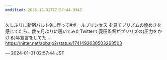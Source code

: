 ```yaml
---
modified: 2023-12-31T17:57:44.934Z
---
```


<p>久しぶりに新宿バルト9に行って#ポールプリンセス を見てプリズムの煌めきを感じてたら、数ヶ月ぶりに覗いてみたTwitterで菱田監督がプリリズの(圧力をかける)年宣言をしてた… <a href="https://nitter.net/aobajo2/status/1741492630503268503" target="_blank" rel="nofollow noopener noreferrer" translate="no"><span class="invisible">https://</span><span class="ellipsis">nitter.net/aobajo2/status/1741</span><span class="invisible">492630503268503</span></a></p>

&mdash; 2024-01-01 02:57:44 JST

<!-- Original URL: https://mastodon.social/@sakuramochi0/111676323586946290-->
